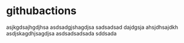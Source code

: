 # githubactions
asjkgdsajhgdjhsa
asdsadgjshagdjsa
sadsadsad
dajdgsja
ahsjdhsajdkh
asdjskagdhjsagdjsa
asdsadsadsada
sddsada


